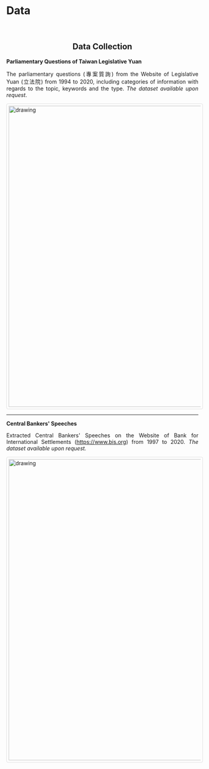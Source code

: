 # Data


<br/>


<div style="text-align: center">

## Data Collection

</div>


<div style="text-align: justify">

**Parliamentary Questions of Taiwan Legislative Yuan**

The parliamentary questions  (專案質詢) from the Website of Legislative Yuan (立法院) from 1994 to 2020, 
including categories of information with regards to the topic, keywords and the type. _The dataset available upon request_. 

<p align="center">

<style>
img {
  border: 1px solid #ddd;
  border-radius: 4px;
  padding: 5px;
  width: 150px;
}
</style>

<img 
  src="https://raw.githack.com/davidycliao/davidycliao.github.io/main/images/dataimage.png"
  alt="drawing" 
  style="width:790px;"/>
</div>

</p>

---

</div>

<div style="text-align: justify">

**Central Bankers' Speeches**

Extracted Central Bankers' Speeches on the Website of Bank for International Settlements (https://www.bis.org) from 1997 to 2020. 
_The dataset available upon request._

<style>
img {
  border: 1px solid #ddd;
  border-radius: 4px;
  padding: 5px;
  width: 150px;
}
</style>

<img 
  src="https://raw.githack.com/davidycliao/davidycliao.github.io/main/images/dataimage2.png"
  alt="drawing" 
  style="width:790px;"
  />

</div>


<br/><br/>


